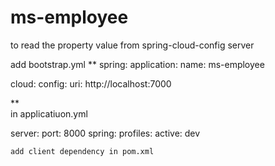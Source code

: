 # ms-employee
 to read the property value from spring-cloud-config server
 
add bootstrap.yml 
**
spring:
 application:
    name: ms-employee   
   
 cloud:
    config:
      uri: http://localhost:7000
      
      
**      
in applicatiuon.yml

server:
  port: 8000
spring:
  profiles:
    active: dev
    

`add client dependency in pom.xml`
